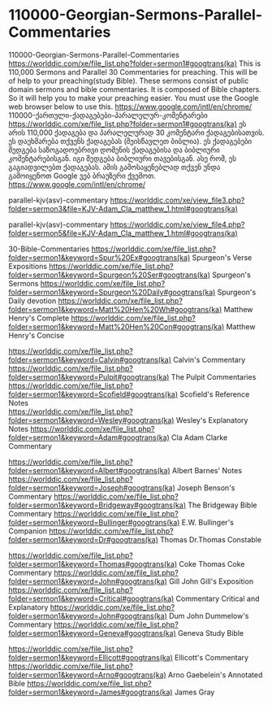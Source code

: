 # 110000-Georgian-Sermons-Parallel-Commentaries
110000-Georgian-Sermons-Parallel-Commentaries  https://worlddic.com/xe/file_list.php?folder=sermon1#googtrans(ka)  This is 110,000 Sermons and Parallel 30 Commentaries for preaching. This will be of help to your preaching(study Bible).  These sermons consist of public domain sermons and bible commentaries. It is composed of Bible chapters.  So it will help you to make your preaching easier. You must use the Google web browser below to use this. https://www.google.com/intl/en/chrome/  110000-ქართული-ქადაგებები-პარალელურ-კომენტარები https://worlddic.com/xe/file_list.php?folder=sermon1#googtrans(ka) ეს არის 110,000 ქადაგება და პარალელურად 30 კომენტარი ქადაგებისათვის. ეს დაეხმარება თქვენს ქადაგებას (შეისწავლეთ ბიბლია). ეს ქადაგებები შედგება საზოგადოებრივი დომენის ქადაგებისა და ბიბლიური კომენტარებისგან. იგი შედგება ბიბლიური თავებისგან. ასე რომ, ეს გაგიადვილებთ ქადაგებას. ამის გამოსაყენებლად თქვენ უნდა გამოიყენოთ Google ვებ ბრაუზერი ქვემოთ. https://www.google.com/intl/en/chrome/


parallel-kjv(asv)-commentary
https://worlddic.com/xe/view_file3.php?folder=sermon3&file=KJV-Adam_Cla_matthew_1.html#googtrans(ka) 

parallel-kjv(asv)-commentary
https://worlddic.com/xe/view_file4.php?folder=sermon5&file=KJV-Adam_Cla_matthew_1.html#googtrans(ka)

30-Bible-Commentaries
 https://worlddic.com/xe/file_list.php?folder=sermon1&keyword=Spur%20Ex#googtrans(ka) Spurgeon's Verse Expositions 
 https://worlddic.com/xe/file_list.php?folder=sermon1&keyword=Spurgeon%20Ser#googtrans(ka) Spurgeon's Sermons 
 https://worlddic.com/xe/file_list.php?folder=sermon1&keyword=Spurgeon%20Daily#googtrans(ka) Spurgeon's Daily devotion 
 https://worlddic.com/xe/file_list.php?folder=sermon1&keyword=Matt%20Hen%20Wh#googtrans(ka) Matthew Henry's Complete 
 https://worlddic.com/xe/file_list.php?folder=sermon1&keyword=Matt%20Hen%20Con#googtrans(ka) Matthew Henry's Concise 

 https://worlddic.com/xe/file_list.php?folder=sermon1&keyword=Calvin#googtrans(ka) Calvin's Commentary  
 https://worlddic.com/xe/file_list.php?folder=sermon1&keyword=Pulpit#googtrans(ka) The Pulpit Commentaries 
 https://worlddic.com/xe/file_list.php?folder=sermon1&keyword=Scofield#googtrans(ka) Scofield's Reference Notes  
 https://worlddic.com/xe/file_list.php?folder=sermon1&keyword=Wesley#googtrans(ka) Wesley's Explanatory Notes 
 https://worlddic.com/xe/file_list.php?folder=sermon1&keyword=Adam#googtrans(ka) Cla Adam Clarke Commentary 

 https://worlddic.com/xe/file_list.php?folder=sermon1&keyword=Albert#googtrans(ka) Albert Barnes' Notes 
 https://worlddic.com/xe/file_list.php?folder=sermon1&keyword=Joseph#googtrans(ka) Joseph Benson's Commentary 
 https://worlddic.com/xe/file_list.php?folder=sermon1&keyword=Bridgeway#googtrans(ka) The Bridgeway Bible Commentary 
 https://worlddic.com/xe/file_list.php?folder=sermon1&keyword=Bullinger#googtrans(ka) E.W. Bullinger's Companion 
 https://worlddic.com/xe/file_list.php?folder=sermon1&keyword=Dr#googtrans(ka) Thomas Dr.Thomas Constable 
 
 https://worlddic.com/xe/file_list.php?folder=sermon1&keyword=Thomas#googtrans(ka) Coke Thomas Coke Commentary 
 https://worlddic.com/xe/file_list.php?folder=sermon1&keyword=John#googtrans(ka) Gill John Gill's Exposition 
 https://worlddic.com/xe/file_list.php?folder=sermon1&keyword=Critical#googtrans(ka) Commentary Critical and Explanatory 
 https://worlddic.com/xe/file_list.php?folder=sermon1&keyword=John#googtrans(ka) Dum John Dummelow's Commentary 
 https://worlddic.com/xe/file_list.php?folder=sermon1&keyword=Geneva#googtrans(ka) Geneva Study Bible 
 
 https://worlddic.com/xe/file_list.php?folder=sermon1&keyword=Ellicott#googtrans(ka) Ellicott's Commentary 
 https://worlddic.com/xe/file_list.php?folder=sermon1&keyword=Arno#googtrans(ka) Arno Gaebelein's Annotated Bible 
 https://worlddic.com/xe/file_list.php?folder=sermon1&keyword=James#googtrans(ka) James Gray 
 
